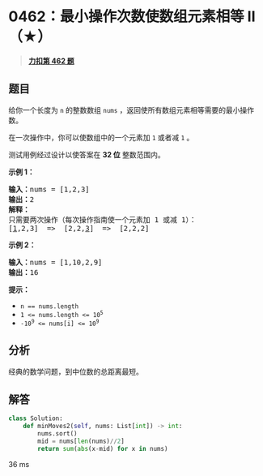 # 0462：最小操作次数使数组元素相等 II（★）


> <u>**[力扣第 462 题](https://leetcode.cn/problems/minimum-moves-to-equal-array-elements-ii/)**</u>

## 题目

<p>给你一个长度为 <code>n</code> 的整数数组 <code>nums</code> ，返回使所有数组元素相等需要的最小操作数。</p>

<p>在一次操作中，你可以使数组中的一个元素加 <code>1</code> 或者减 <code>1</code> 。</p>

<p>测试用例经过设计以使答案在 <strong>32 位</strong> 整数范围内。</p>



<p><strong class="example">示例 1：</strong></p>

<pre>
<strong>输入：</strong>nums = [1,2,3]
<strong>输出：</strong>2
<strong>解释：</strong>
只需要两次操作（每次操作指南使一个元素加 1 或减 1）：
[<u>1</u>,2,3]  =&gt;  [2,2,<u>3</u>]  =&gt;  [2,2,2]
</pre>

<p><strong class="example">示例 2：</strong></p>

<pre>
<strong>输入：</strong>nums = [1,10,2,9]
<strong>输出：</strong>16
</pre>



<p><strong>提示：</strong></p>

<ul>
<li><code>n == nums.length</code></li>
<li><code>1 &lt;= nums.length &lt;= 10<sup>5</sup></code></li>
<li><code>-10<sup>9</sup> &lt;= nums[i] &lt;= 10<sup>9</sup></code></li>
</ul>


## 分析

经典的数学问题，到中位数的总距离最短。

## 解答


```python
class Solution:
    def minMoves2(self, nums: List[int]) -> int:
        nums.sort()
        mid = nums[len(nums)//2]
        return sum(abs(x-mid) for x in nums)
```
36 ms
